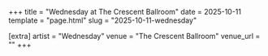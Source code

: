 +++
title = "Wednesday at The Crescent Ballroom"
date = 2025-10-11
template = "page.html"
slug = "2025-10-11-wednesday"

[extra]
artist = "Wednesday"
venue = "The Crescent Ballroom"
venue_url = ""
+++
